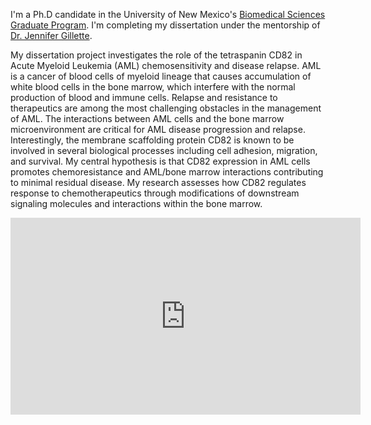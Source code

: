 I'm a Ph.D candidate in the University of New Mexico's [Biomedical Sciences Graduate Program](https://hsc.unm.edu/research/brep/graduate/bsgp/index.html). I'm completing my dissertation under the mentorship of [Dr. Jennifer Gillette](https://pathology.unm.edu/research/faculty-laboratories/the-gillette-laboratory/index.html).

My dissertation project investigates the role of the tetraspanin CD82 in Acute Myeloid Leukemia (AML) chemosensitivity and disease relapse. AML is a cancer of blood cells of myeloid lineage that causes accumulation of white blood cells in the bone marrow, which interfere with the normal production of blood and immune cells. Relapse and resistance to therapeutics are among the most challenging obstacles in the management of AML. The interactions between AML cells and the bone marrow microenvironment are critical for AML disease progression and relapse. Interestingly, the membrane scaffolding protein CD82 is known to be involved in several biological processes including cell adhesion, migration, and survival. My central hypothesis is that CD82 expression in AML cells promotes chemoresistance and AML/bone marrow interactions contributing to minimal residual disease. My research assesses how CD82 regulates response to chemotherapeutics through modifications of downstream signaling molecules and interactions within the bone marrow. 

<iframe width="560" height="315" src="https://www.youtube.com/embed/yebVSPWQ2EQ" frameborder="0" allow="accelerometer; autoplay; encrypted-media; gyroscope; picture-in-picture" allowfullscreen></iframe>
